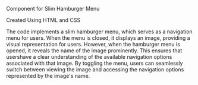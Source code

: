 
Component for Slim Hamburger Menu

Created Using HTML and CSS

The code implements a slim hamburger menu, which serves as a navigation menu for users. When the menu is closed, it displays an image, providing a visual representation
for users. However, when the hamburger menu is opened, it reveals the name of the image prominently. This ensures that usershave a clear understanding of the available
navigation options associated with that image. By toggling the menu, users can seamlessly switch between viewing the image and 
accessing the navigation options represented by the image's name.
